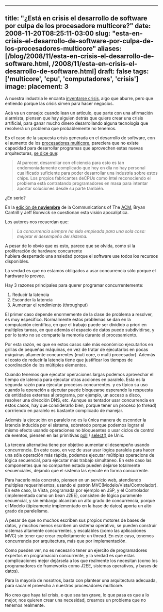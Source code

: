 
---
title: "¿Está en crisis el desarrollo de software por culpa de los procesadore multicore?"
date: 2008-11-20T08:25:11-03:00
slug: "esta-en-crisis-el-desarrollo-de-software-por-culpa-de-los-procesadores-multicore"
aliases: [/blog/2008/11/esta-en-crisis-el-desarrollo-de-software.html, /2008/11/esta-en-crisis-el-desarrollo-de-software.html]
draft: false
tags: ['multicore', 'cpu', 'computadores', 'crisis']
image:
  placement: 3
---

A nuestra industria le encanta [inventarse crisis](/2006/11/humanware.html), algo que aburre,
pero que entiendo porque las crisis sirven para hacer negocios.

Acá va un consejo: cuando lean un artículo, que parte con una afirmación
alarmista, piensen que hay alguien detrás que quiere crear una crisis
artificial, para ganar mucho dinero desarrollando alguna tecnología que
resolverá un problema que probablemente no tenemos.

Es el caso de la supuesta crisis generada en el desarrollo de software,
con el aumento de los [procesadores multicore](https://es.wikipedia.org/wiki/Multin%C3%BAcleo), pareciera que
no existe capacidad para desarrollar programas que aprovechen estas
nuevas arquitecturas, [se dice que](https://geeks.ms/blogs/jalarcon/archive/2008/10/10/procesadores-multicore-amenaza-para-la-industria.aspx):

> Al parecer, desarrollar con eficiencia para esto es tan
> endemoniadamente complicado que hoy en día no hay personal cualificado
> suficiente para poder desarrollar una industria sobre estos chips. Los
> propios fabricantes deCPUs como Intel reconociendo el problema está
> contratando programadores en masa para intentar aportar soluciones
> desde su parte también.

¿En serio?

En la [edición de **noviembre**](https://mags.acm.org/communications/200811/) de la
Communications of The [ACM](http://www.acm.org/), Bryan Cantrill y Jeff
Bonwick se cuestionan esta visión apocalíptica.

Los autores nos recuerdan que:

> *La concurrencia siempre ha sido empleada para una sola cosa: mejorar
> el desempeño del sistema.*

A pesar de lo obvio que es esto, parece que se olvida, como si la
proliferación de hardware concurrente\
hubiera despertado una ansiedad porque el software use todos los
recursos disponibles.

La verdad es que no estamos obligados a usar concurrencia sólo porque el
hardware lo provee.

Hay 3 razones principales para querer programar concurrentemente:

1.  Reducir la latencia
2.  Esconder la latencia
3.  Aumentar el rendimiento (throughput)

El primer caso depende enormemente de la clase de problema a resolver,
es muy específico. Normalmente estos problemas se dan en la computación
científica, en que el trabajo puede ser dividido a priori en multiples
tareas, en que además el espacio de datos puede subdividirse, y por lo
tanto no se comparte la memoria durante el procesamiento.

Por esta razón, es que en estos casos sale más económico ejecutarlos en
grillas de pequeñas máquinas,
en vez de tratar de ejecutarlos en pocas máquinas altamente concurrentes
(muti core, o multi procesador).
Además el costo de reducir la latencia tiene que justificar los tiempos
de coordinación de los múltiples elementos.

Cuando tenemos que ejecutar operaciones largas podemos aprovechar el
tiempo de latencia para ejecutar otras acciones en paralelo. Esta es la
segunda razón para ejecutar procesos concurrentes. y es típico su uso
cuando la operación a ejecutar puede bloquearse esperando la respuesta
de entidades externas al programa, por ejemplo, un acceso a disco,
resolver una dirección DNS, etc. Aunque es tentador usar concurrencia en
estos casos, hay que considerarlo bien, porque tener un proceso (o
thread) corrriendo en paralelo es bastante complicado de manejar.

Además la ejecución en paralelo no es la única manera de esconder la
latencia inducida por el sistema, sobretodo porque podemos lograr el
mismo efecto usando operaciones no bloqueantes o usar ciclos de control
de eventos, piensen en las primitivas
[poll](https://www.opengroup.org/onlinepubs/007908799/xsh/poll.html) /
[select()](https://www.opengroup.org/onlinepubs/007908799/xsh/select.html)
de Unix.

La tercera alternativa tiene por objetivo aumentar el desempeño usando
concurrencia. En este caso, en vez de usar usar lógica paralela para
hacer una sóla operación más rápida, podemos ejecutar múltiples
operacions de lógica secuencial, para ejecutar más trabajo simultáneo.
En este caso las componentes que no comparten estado pueden dejarse
totalmente secuenciales, dejando que el sistema las ejecute en forma
concurrente.

Para hacerlo más concreto, piensen en un servicio web, atendiendo
multiples requerimientos, usando el patrón
MVC(Modelo/Vista/Controlador). En este caso, la Vista, programada por
ejemplo en JSP, y el Controlador (implementada como un bean J2EE),
consisten de lógica puramente secuencial, y sin embargo alcanzan un alto
grado de concurrencia, porque el Modelo (tipicamente implementado en la
base de datos) aporta un alto grado de parelelismo.

A pesar de que no muchos escriben sus propios motores de bases de datos,
y muchos menos escriben un sistema operativo, se pueden construir
sistemas altamente concurrentes, y escalables (como las aplicaciones
MVC) sin tener que crear explícitamente un thread. En este caso, tenemos
concurrencia por arquitectura, más que por implementación.

Como pueden ver, no es necesario tener un ejercito de programadores
expertos en programación concurrente, y la verdad es que estas
complicaciones mejor dejársela a los que realmente los necesitan (como
los programadores de frameworks como J2EE, sistemas operativos, y bases
de datos).

Para la mayoría de nosotros, basta con plantear una arquitectura
adecuada, para sacar el provecho a nuestros procesadores multicore.

No creo que haya tal crisis, o que sea tan grave, lo que pasa es que a
lo mejor, nos quieren crear una necesidad, crearnos un problema que no
tenemos realmente.

